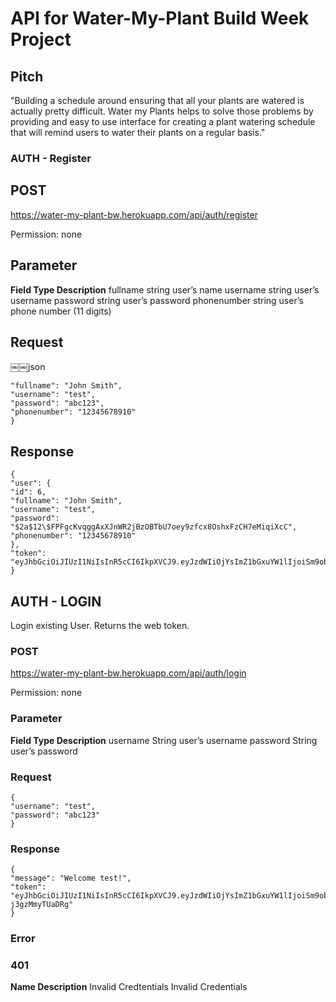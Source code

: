 # API for Water-My-Plant Build Week Project

## Pitch

"Building a schedule around ensuring that all your plants are watered is actually pretty difficult. Water my Plants helps to solve those problems by providing and easy to use interface for creating a plant watering schedule that will remind users to water their plants on a regular basis."

### AUTH - Register

## POST

https://water-my-plant-bw.herokuapp.com/api/auth/register

Permission: none

## Parameter

**Field Type Description**
fullname string user’s name
username string user’s username
password string user’s password
phonenumber string user’s phone number (11 digits)

## Request

￼￼json

```{
"fullname": "John Smith",
"username": "test",
"password": "abc123",
"phonenumber": "12345678910"
}
```

## Response

```
{
"user": {
"id": 6,
"fullname": "John Smith",
"username": "test",
"password": "$2a$12\$FPFgcKvqggAxXJnWR2jBzOBTbU7oey9zfcx8OshxFzCH7eMiqiXcC",
"phonenumber": "12345678910"
},
"token": "eyJhbGciOiJIUzI1NiIsInR5cCI6IkpXVCJ9.eyJzdWIiOjYsImZ1bGxuYW1lIjoiSm9obiBTbWl0aCIsInVzZXJuYW1lIjoidGVzdCIsInBob25lbnVtYmVyIjoiMTIzNDU2Nzg5MTAiLCJpYXQiOjE1Njk2MDYwMDMsImV4cCI6MTU2OTY5MjQwM30.rsXKWILVHqLaT6hNNUXyjtTOTEDLanV3g7UDMZOiiGA"
}
```

## AUTH - LOGIN

Login existing User. Returns the web token.

### POST

https://water-my-plant-bw.herokuapp.com/api/auth/login

Permission: none

### Parameter

**Field Type Description**
username String user’s username
password String user’s password

### Request

```
{
"username": "test",
"password": "abc123"
}
```

### Response

```
{
"message": "Welcome test!",
"token": "eyJhbGciOiJIUzI1NiIsInR5cCI6IkpXVCJ9.eyJzdWIiOjYsImZ1bGxuYW1lIjoiSm9obiBTbWl0aCIsInVzZXJuYW1lIjoidGVzdCIsInBob25lbnVtYmVyIjoiMTIzNDU2Nzg5MTAiLCJpYXQiOjE1Njk2MTA1MzIsImV4cCI6MTU2OTY5NjkzMn0.Zxk1v6TdgEEJCBJpAz58c50Cc05od-j3gzMmyTUaDRg"
}
```

### Error

### 401

**Name Description**
Invalid Credtentials Invalid Credentials

